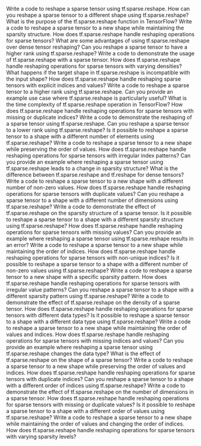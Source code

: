 Write a code to reshape a sparse tensor using tf.sparse.reshape.
How can you reshape a sparse tensor to a different shape using tf.sparse.reshape?
What is the purpose of the tf.sparse.reshape function in TensorFlow?
Write a code to reshape a sparse tensor to a new shape while maintaining the sparsity structure.
How does tf.sparse.reshape handle reshaping operations for sparse tensors?
What are some advantages of using tf.sparse.reshape over dense tensor reshaping?
Can you reshape a sparse tensor to have a higher rank using tf.sparse.reshape?
Write a code to demonstrate the usage of tf.sparse.reshape with a sparse tensor.
How does tf.sparse.reshape handle reshaping operations for sparse tensors with varying densities?
What happens if the target shape in tf.sparse.reshape is incompatible with the input shape?
How does tf.sparse.reshape handle reshaping sparse tensors with explicit indices and values?
Write a code to reshape a sparse tensor to a higher rank using tf.sparse.reshape.
Can you provide an example use case where tf.sparse.reshape is particularly useful?
What is the time complexity of tf.sparse.reshape operation in TensorFlow?
How does tf.sparse.reshape handle reshaping operations for sparse tensors with missing or duplicate indices?
Write a code to demonstrate the reshaping of a sparse tensor using tf.sparse.reshape.
Can you reshape a sparse tensor to a lower rank using tf.sparse.reshape?
Is it possible to reshape a sparse tensor to a shape with a different number of elements using tf.sparse.reshape?
Write a code to reshape a sparse tensor to a new shape while preserving the order of values.
How does tf.sparse.reshape handle reshaping operations for sparse tensors with irregular index patterns?
Can you provide an example where reshaping a sparse tensor using tf.sparse.reshape leads to a change in sparsity structure?
What is the difference between tf.sparse.reshape and tf.reshape for dense tensors?
Write a code to reshape a sparse tensor to a new shape with a different number of non-zero values.
How does tf.sparse.reshape handle reshaping operations for sparse tensors with duplicate values?
Can you reshape a sparse tensor to a shape with a different number of dimensions using tf.sparse.reshape?
Write a code to demonstrate the effect of tf.sparse.reshape on the sparsity structure of a sparse tensor.
Is it possible to reshape a sparse tensor to a shape with a different sparsity structure using tf.sparse.reshape?
How does tf.sparse.reshape handle reshaping operations for sparse tensors with missing values?
Can you provide an example where reshaping a sparse tensor using tf.sparse.reshape results in an error?
Write a code to reshape a sparse tensor to a new shape while maintaining the order of indices.
How does tf.sparse.reshape handle reshaping operations for sparse tensors with non-unique indices?
Is it possible to reshape a sparse tensor to a shape with a different number of non-zero values using tf.sparse.reshape?
Write a code to reshape a sparse tensor to a new shape with a specific sparsity pattern.
How does tf.sparse.reshape handle reshaping operations for sparse tensors with irregular value patterns?
Can you reshape a sparse tensor to a shape with a different sparsity pattern using tf.sparse.reshape?
Write a code to demonstrate the effect of tf.sparse.reshape on the density of a sparse tensor.
How does tf.sparse.reshape handle reshaping operations for sparse tensors with different data types?
Is it possible to reshape a sparse tensor to a shape with a different data type using tf.sparse.reshape?
Write a code to reshape a sparse tensor to a new shape while maintaining the order of values and indices.
How does tf.sparse.reshape handle reshaping operations for sparse tensors with missing indices and values?
Can you provide an example where reshaping a sparse tensor using tf.sparse.reshape changes the data type?
What is the effect of tf.sparse.reshape on the shape of a sparse tensor?
Write a code to reshape a sparse tensor to a new shape while preserving the order of values and indices.
How does tf.sparse.reshape handle reshaping operations for sparse tensors with duplicate indices?
Can you reshape a sparse tensor to a shape with a different order of indices using tf.sparse.reshape?
Write a code to demonstrate the effect of tf.sparse.reshape on the number of dimensions in a sparse tensor.
How does tf.sparse.reshape handle reshaping operations for sparse tensors with missing or duplicate values?
Is it possible to reshape a sparse tensor to a shape with a different order of values using tf.sparse.reshape?
Write a code to reshape a sparse tensor to a new shape while maintaining the order of values and changing the order of indices.
How does tf.sparse.reshape handle reshaping operations for sparse tensors with varying sparsity levels?
